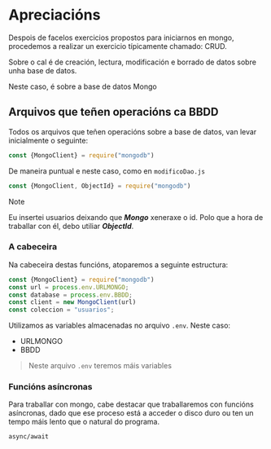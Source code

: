 # Apreciacións
Despois de facelos exercicios propostos para iniciarnos en mongo, procedemos a realizar un exercicio típicamente chamado: CRUD.

Sobre o cal é de creación, lectura, modificación e borrado de datos sobre unha base de datos.

Neste caso, é sobre a base de datos Mongo

## Arquivos que teñen operacións ca BBDD

Todos os arquivos que teñen operacións sobre a base de datos, van levar inicialmente o seguinte: 

```javascript
const {MongoClient} = require("mongodb")
```
De maneira puntual e neste caso, como en ```modificoDao.js```
```javascript
const {MongoClient, ObjectId} = require("mongodb")
```

> [!NOTE]
> Eu insertei usuarios deixando que ***Mongo*** xeneraxe o id. Polo que a hora de traballar con él, debo utiliar ***ObjectId***.

### A cabeceira

Na cabeceira destas funcións, atoparemos a seguinte estructura:

```javascript
const {MongoClient} = require("mongodb")
const url = process.env.URLMONGO;
const database = process.env.BBDD;
const client = new MongoClient(url)
const coleccion = "usuarios";
```

Utilizamos as variables almacenadas no arquivo `.env`. Neste caso:

- URLMONGO
- BBDD

> Neste arquivo `.env` teremos máis variables


### Funcións asíncronas

Para traballar con mongo, cabe destacar que traballaremos con funcións asíncronas, dado que ese proceso está a acceder o disco duro ou ten un tempo máis lento que o natural do programa.

```async/await```